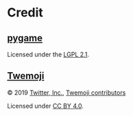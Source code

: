 # Credit

## [pygame][pygame]

Licensed under the [LGPL 2.1][pygame-license].

## [Twemoji][twemoji]

&copy; 2019 [Twitter, Inc.][twemoji-author], [Twemoji contributors][twemoji-contributors]

Licensed under [CC BY 4.0][twemoji-license].

<!-- Link aliases -->

[pygame]: https://www.pygame.org/
[pygame-license]: https://github.com/pygame/pygame/blob/79807da84c9bacf8df5a177763e14c924e3b15e2/docs/LGPL.txt

[twemoji]: https://github.com/twitter/twemoji/tree/master
[twemoji-author]: https://github.com/twitter
[twemoji-contributors]: https://github.com/twitter/twemoji/graphs/contributors
[twemoji-license]: https://github.com/twitter/twemoji/blob/d94f4cf793e6d5ca592aa00f58a88f6a4229ad43/LICENSE-GRAPHICS
